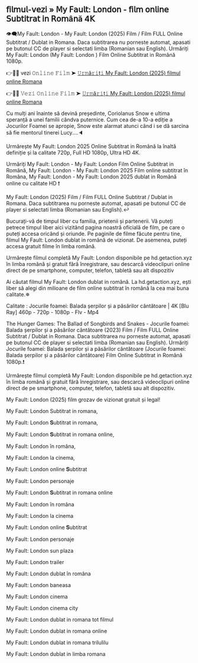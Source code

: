## 𝖿𝗂𝗅𝗆𝗎𝗅-𝗏𝖾𝗓𝗂 » 𝖬𝗒 𝖥𝖺𝗎𝗅𝗍: 𝖫𝗈𝗇𝖽𝗈𝗇 - 𝖿𝗂𝗅𝗆 𝗈𝗇𝗅𝗂𝗇𝖾 𝖲𝗎𝖻𝗍𝗂𝗍𝗋𝖺𝗍 𝗂𝗇 𝖱𝗈𝗆â𝗇ă 4𝖪

👁‍🗨My Fault: London - My Fault: London (2025) Film / Film FULL Online Subtitrat / Dublat in Romana. Daca subtitrarea nu porneste automat, apasati pe butonul CC de player si selectati limba (Romanian sau English). Urmăriți My Fault: London (My Fault: London ) Film Online Subtitrat in Română 1080p.

👉📌✅ vezi 𝙾𝚗𝚕𝚒𝚗𝚎 𝙵𝚒𝚕𝚖 ➤ [𝚄𝚛𝚖ă𝚛𝚒ț𝚒 My Fault: London (2025) filmul online Romana](https://t.co/haRLrdH6DK)

👉📌✅ 𝚅𝚎𝚣𝚒 𝙾𝚗𝚕𝚒𝚗𝚎 𝙵𝚒𝚕𝚖 ➤ [𝚄𝚛𝚖ă𝚛𝚒ț𝚒 My Fault: London (2025) filmul online Romana](https://t.co/haRLrdH6DK)

Cu mulți ani înainte să devină președinte, Coriolanus Snow e ultima speranță a unei familii cândva puternice. Cum cea de-a 10-a ediție a Jocurilor Foamei se apropie, Snow este alarmat atunci când i se dă sarcina să fie mentorul tinerei Lucy....🔈

Urmărește My Fault: London 2025 Online Subtitrat in Română la înaltă definiție și la calitate 720p, Full HD 1080p, Ultra HD 4K.

Urmăriți My Fault: London - My Fault: London Film Online Subtitrat in Română, My Fault: London - My Fault: London 2025 Film online subtitrat în Româna, My Fault: London - My Fault: London 2025 dublat in Română online cu calitate HD️ ❗️

My Fault: London (2025) Film / Film FULL Online Subtitrat / Dublat in Romana. Daca subtitrarea nu porneste automat, apasati pe butonul CC de player si selectati limba (Romanian sau English).↩️

Bucurați-vă de timpul liber cu familia, prietenii și partenerii. Vă puteți petrece timpul liber aici vizitând pagina noastră oficială de film, pe care o puteți accesa oricând și oriunde. Pe paginile de filme făcute pentru tine, filmul My Fault: London dublat in română de vizionat. De asemenea, puteți accesa gratuit filme în limba română.

Urmărește filmul completă My Fault: London disponibile pe hd.getaction.xyz în limba română și gratuit fără înregistrare, sau descarcă videoclipuri online direct de pe smartphone, computer, telefon, tabletă sau alt dispozitiv 

Ai căutat filmul My Fault: London dublat in română. La hd.getaction.xyz, ești liber să alegi din milioane de film online subtitrat în română la cea mai buna calitate.✵

Calitate : Jocurile foamei: Balada șerpilor și a păsărilor cântătoare | 4K [Blu Ray] 460p - 720p - 1080p - Flv - Mp4

The Hunger Games: The Ballad of Songbirds and Snakes - Jocurile foamei: Balada șerpilor și a păsărilor cântătoare (2023) Film / Film FULL Online Subtitrat / Dublat in Romana. Daca subtitrarea nu porneste automat, apasati pe butonul CC de player si selectati limba (Romanian sau English). Urmăriți Jocurile foamei: Balada șerpilor și a păsărilor cântătoare (Jocurile foamei: Balada șerpilor și a păsărilor cântătoare) Film Online Subtitrat in Română 1080p.❗️

Urmărește filmul completă My Fault: London disponibile pe hd.getaction.xyz în limba română și gratuit fără înregistrare, sau descarcă videoclipuri online direct de pe smartphone, computer, telefon, tabletă sau alt dispozitiv.

My Fault: London (2025) film grozav de vizionat gratuit și legal!

My Fault: London Subtitrat in romana,

My Fault: London 𝐒ubtitrat in romana,

My Fault: London 𝐒ubtitrat in romana online,

My Fault: London în româna,

My Fault: London la cinema,

My Fault: London online 𝐒ubtitrat

My Fault: London personaje

My Fault: London 𝐒ubtitrat in romana online

My Fault: London în româna

My Fault: London la cinema

My Fault: London online 𝐒ubtitrat

My Fault: London personaje

My Fault: London sun plaza

My Fault: London trailer

My Fault: London dublat în româna

My Fault: London baneasa

My Fault: London cinema

My Fault: London cinema city

My Fault: London dublat in romana tot filmul

My Fault: London dublat in romana online

My Fault: London dublat in romana trilulilu

My Fault: London dublat in limba romana
